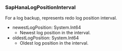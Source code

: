 ### SapHanaLogPositionInterval
For a log backup, represents redo log position interval.

- newestLogPosition: System.Int64
  - Newest log position in the interval.
- oldestLogPosition: System.Int64
  - Oldest log position in the interval.
